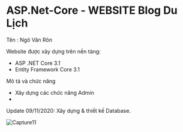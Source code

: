 # ASP.Net-Core - WEBSITE Blog Du Lịch


Tên : Ngô Văn Rôn

Website được xây dựng trên nền tảng:

* ASP .NET Core 3.1
* Entity Framework Core 3.1

Mô tả và chức năng

* Xây dựng các chức năng Admin
* 


Update
09/11/2020: Xây dựng & thiết kế Database.

![Capture11](https://user-images.githubusercontent.com/70925598/98659716-fea0db80-2376-11eb-8e70-8199940e4c7b.PNG)



